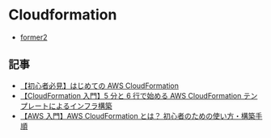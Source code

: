 # Cloudformation

- [former2](former2.md)

## 記事

- [【初心者必見】はじめての AWS CloudFormation](https://www.ctc-g.co.jp/solutions/cloud/column/article/07.html)
- [【CloudFormation 入門】5 分と 6 行で始める AWS CloudFormation テンプレートによるインフラ構築](https://dev.classmethod.jp/articles/cloudformation-beginner01/)
- [【AWS 入門】AWS CloudFormation とは？ 初心者のための使い方・構築手順](https://cloudnavi.nhn-techorus.com/archives/4244)
